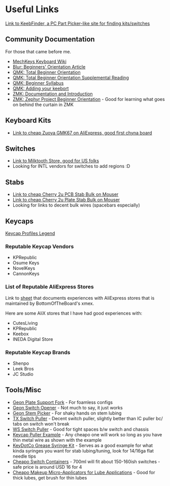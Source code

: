 # Useful Links

[Link to KeebFinder, a PC Part Picker-like site for finding kits/switches](https://keeb-finder.com/)

## Community Documentation

For those that came before me.

- [MechKeys Keyboard Wiki](https://wiki.keyboard.gay/)
- [Blur: Beginners' Orientation Article](https://thekeysource.co.uk/how-to-buy-and-build-a-custom-keyboard/)
- [QMK: Total Beginner Orientation](https://docs.qmk.fm/newbs)
- [QMK: Total Beginner Orientation Supplemental Reading](https://docs.qmk.fm/newbs_learn_more_resources)
- [QMK: Beginner Syllabus](https://docs.qmk.fm/syllabus)
- [QMK: Adding your keebort](https://docs.qmk.fm/porting_your_keyboard_to_qmk)
- [ZMK: Documentation and Introduction](https://zmk.dev/docs)
- [ZMK: Zephyr Project Beginner Orientation](https://docs.zephyrproject.org/latest/develop/getting_started/index.html) - Good for learning what goes on behind the curtain in ZMK

## Keyboard Kits

- [Link to cheap Zuoya GMK67 on AliExpress, good first chyna board](https://aliexpi.com/4Kmz)

## Switches

- [Link to Milktooth Store, good for US folks](https://milktooth.nu/)
- Looking for INTL vendors for switches to add regions :D

## Stabs

- [Link to cheap Cherry 2u PCB Stab Bulk on Mouser](https://www.mouser.com/ProductDetail/540-G99-0742)
- [Link to cheap Cherry 2u Plate Stab Bulk on Mouser](https://www.mouser.com/ProductDetail/540-G99-0224)
- Looking for links to decent bulk wires (spacebars especially)

## Keycaps

[Keycap Profiles Legend](https://www.keycaps.info/)

### Reputable Keycap Vendors

- KPRepublic
- Osume Keys
- NovelKeys
- CannonKeys

### List of Reputable AliExpress Stores

Link to [sheet](https://docs.google.com/spreadsheets/u/0/d/e/2PACX-1vTC07f0YZG5CrKL2Z2oo-L09cMz6pnGOsV2Jj1hpLIpBHFAcK9_Pyegcq4LhHK2MOo8WaUYQ_SdYdIn/pubhtml) that documents experiences with AliExpress stores that is maintained by BottomOfTheBoard's xmex.

Here are some AliX stores that I have had good experiences with:

- CutesLiving
- KPRepublic
- Keebox
- INEDA Digital Store

### Reputable Keycap Brands

- Shenpo
- Leek Bros
- JC Studio

## Tools/Misc

- [Geon Plate Support Fork](https://geon.works/products/geon-plate-support-fork) - For foamless configs
- [Geon Switch Opener](https://geon.works/products/geon-switch-opener) - Not much to say, it just works
- [Geon Stem Picker](https://divinikey.com/collections/accessories/products/geon-stem-picker) - For shaky hands on stem lubing
- [TX Switch Puller](https://divinikey.com/products/tx-switch-puller?variant=40208825876545) - Decent switch puller, slightly better than IC puller bc/ tabs on switch won't break
- [WS Switch Puller](https://divinikey.com/collections/keyboard-tools/products/wuque-titanium-switch-puller) - Good for tight spaces b/w switch and chassis
- [Keycap Puller Example](https://divinikey.com/products/spiral-metal-keycap-puller) - Any cheapo one will work so long as you have thin metal wire as shown with the example
- [KeyDotCo Grease Syringe Kit](https://thekey.company/products/stabilizer-grease-syringe-kit) - Serves as a good example for what kinda syringes you want for stab lubing/tuning, look for 14/16ga flat needle tips
- [Cheapo Switch Containers](https://www.aliexpress.us/item/3256805089867412.html) - 700ml will fit about 150-160ish switches - safe price is around USD 16 for 4
- [Cheapo Makeup Micro-Applicators for Lube Applications](https://www.amazon.com/Applicator-Disposable-Applicators-Mascara-Extension/dp/B09YHJ685C/ref=sr_1_5) - Good for thick lubes, get brush for thin lubes
